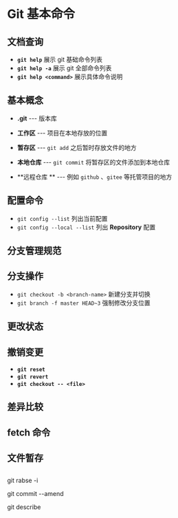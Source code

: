 # Git 基本命令

## 文档查询

- **`git help`** 展示 git 基础命令列表
- **`git help -a`** 展示 git 全部命令列表
- **`git help <command>`** 展示具体命令说明

## 基本概念

- **.git**  --- 版本库

- **工作区**  --- 项目在本地存放的位置
- **暂存区** --- `git add` 之后暂时存放文件的地方
- **本地仓库** --- `git commit` 将暂存区的文件添加到本地仓库
- **远程仓库 ** --- 例如 `github`  、`gitee` 等托管项目的地方

## 配置命令

- `git config --list` 列出当前配置
- `git config --local --list` 列出 **Repository** 配置

## 分支管理规范

## 分支操作

- `git checkout -b <branch-name>`  新建分支并切换
- `git branch -f master HEAD~3` 强制修改分支位置

## 更改状态

## 撤销变更

- **`git reset`** 
- **`git revert`** 
- **`git checkout -- <file>`** 

## 差异比较

## fetch 命令

## 文件暂存

## 

git rabse -i 

git commit --amend

git describe